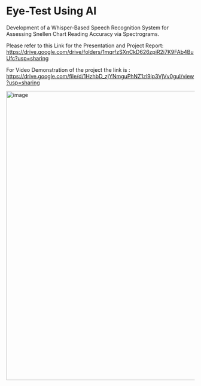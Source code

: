 # Eye-Test Using AI

Development of a Whisper-Based Speech Recognition System for Assessing Snellen Chart Reading Accuracy via Spectrograms.

Please refer to this Link for the Presentation and Project Report: https://drive.google.com/drive/folders/1mqrfzSXnCkD626zpiR2i7K9FAb4BuUfc?usp=sharing

For Video Demonstration of the project the link is : https://drive.google.com/file/d/1HzhbD_zjYNmguPhNZ1zl9ip3VjVv0guI/view?usp=sharing

<img width="1870" height="773" alt="image" src="https://github.com/user-attachments/assets/c6fbbb47-7550-4247-83f9-b57350e69d65" />

